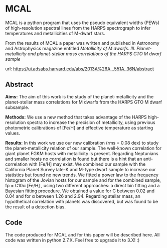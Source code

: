 # MCAL
MCAL is a python program that uses the pseudo equivalent widths (PEWs) of high-resolution spectral lines from the HARPS spectrograph to infer temperatures and metallicities of M-dwarf stars.

From the results of MCAL a paper was written and published in Astronomy and Astrophysics magazine entitled *Metallicity of M dwarfs. III. Planet-metallicity and planet-stellar mass correlations of the HARPS GTO M dwarf sample*

url: https://ui.adsabs.harvard.edu/abs/2013A%26A...551A..36N/abstract

## Abstract

**Aims:** The aim of this work is the study of the planet-metallicity and the planet-stellar mass correlations for M dwarfs from the HARPS GTO M dwarf subsample.

**Methods:** We use a new method that takes advantage of the HARPS high-resolution spectra to increase the precision of metallicity, using previous photometric calibrations of [Fe/H] and effective temperature as starting values.

**Results:** In this work we use our new calibration (rms = 0.08 dex) to study the planet-metallicity relation of our sample. The well-known correlation for giant planet FGKM hosts with metallicity is present. Regarding Neptunians and smaller hosts no correlation is found but there is a hint that an anti-correlation with [Fe/H] may exist. We combined our sample with the California Planet Survey late-K and M-type dwarf sample to increase our statistics but found no new trends. We fitted a power law to the frequency histogram of the Jovian hosts for our sample and for the combined sample, fp = C10α [Fe/H] , using two different approaches: a direct bin fitting and a Bayesian fitting procedure. We obtained a value for C between 0.02 and 0.04 and for α between 1.26 and 2.94. Regarding stellar mass, an hypothetical correlation with planets was discovered, but was found to be the result of a detection bias.

## Code

The code produced for MCAL and for this paper will be described here. All code was written in python 2.7.X. Feel free to upgrade it to 3.X! :)
